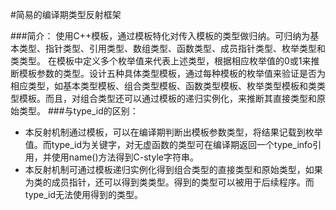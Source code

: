 #简易的编译期类型反射框架

###简介：
使用C++模板，通过模板特化对传入模板的类型做归纳。可归纳为基本类型、指针类型、引用类型、数组类型、函数类型、成员指针类型、枚举类型和类类型。
在模板中定义多个枚举值来代表上述类型，根据相应枚举值的0或1来推断模板参数的类型。设计五种具体类型模板，通过每种模板的枚举值来验证是否为相应类型，如基本类型模板、组合类型模板、函数类型模板、枚举类型模板和类类型模板。而且，对组合类型还可以通过模板的递归实例化，来推断其直接类型和原始类型。
###与type\_id的区别：
- 本反射机制通过模板，可以在编译期判断出模板参数类型，将结果记载到枚举值。而type\_id为关键字，对无虚函数的类型可在编译期返回一个type\_info引用，并使用name()方法得到C-style字符串。
- 本反射机制可通过模板递归实例化得到组合类型的直接类型和原始类型，如果为类的成员指针，还可以得到类类型。得到的类型可以被用于后续程序。而type\_id无法使用得到的类型。
